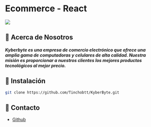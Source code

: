 # Ecommerce - React 
![](https://res.cloudinary.com/dwyf1blmt/image/upload/v1687076562/ecommerce-react/logo_tsv1kb.svg)

## 🚀 Acerca de Nosotros
##### Kyberbyte es una empresa de comercio electrónico que ofrece una amplia gama de computadoras y celulares de alta calidad. Nuestra misión es proporcionar a nuestros clientes los mejores productos tecnológicos al mejor precio.

## 📲 Instalación
```bash
git clone https://github.com/Tinchobtt/KyberByte.git
```

## 🤝 Contacto
- [Github](https://github.com/Tinchobtt)
